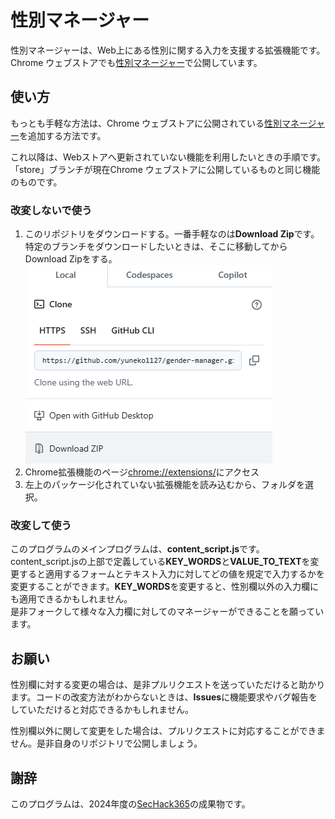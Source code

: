# 性別マネージャー

性別マネージャーは、Web上にある性別に関する入力を支援する拡張機能です。
Chrome ウェブストアでも[性別マネージャー](https://chromewebstore.google.com/detail/%E6%80%A7%E5%88%A5%E3%83%9E%E3%83%8D%E3%83%BC%E3%82%B8%E3%83%A3%E3%83%BC/kofifkdfnmaaolbcpijnmpihdboaeejm)で公開しています。

## 使い方
もっとも手軽な方法は、Chrome ウェブストアに公開されている[性別マネージャー](https://chromewebstore.google.com/detail/%E6%80%A7%E5%88%A5%E3%83%9E%E3%83%8D%E3%83%BC%E3%82%B8%E3%83%A3%E3%83%BC/kofifkdfnmaaolbcpijnmpihdboaeejm)を追加する方法です。

これ以降は、Webストアへ更新されていない機能を利用したいときの手順です。
「store」ブランチが現在Chrome ウェブストアに公開しているものと同じ機能のものです。

### 改変しないで使う
1. このリポジトリをダウンロードする。一番手軽なのは**Download Zip**です。特定のブランチをダウンロードしたいときは、そこに移動してからDownload Zipをする。![DawnloadZip](src/downloadZip.png)
1. Chrome拡張機能のページ[chrome://extensions/](chrome://extensions/)にアクセス
1. 左上のパッケージ化されていない拡張機能を読み込むから、フォルダを選択。

### 改変して使う
このプログラムのメインプログラムは、**content_script.js**です。  
content_script.jsの上部で定義している**KEY_WORDS**と**VALUE_TO_TEXT**を変更すると適用するフォームとテキスト入力に対してどの値を規定で入力するかを変更することができます。**KEY_WORDS**を変更すると、性別欄以外の入力欄にも適用できるかもしれません。  
是非フォークして様々な入力欄に対してのマネージャーができることを願っています。

## お願い
性別欄に対する変更の場合は、是非プルリクエストを送っていただけると助かります。コードの改変方法がわからないときは、**Issues**に機能要求やバグ報告をしていただけると対応できるかもしれません。

性別欄以外に関して変更をした場合は、プルリクエストに対応することができません。是非自身のリポジトリで公開しましょう。

## 謝辞
このプログラムは、2024年度の[SecHack365](https://sechack365.nict.go.jp/)の成果物です。
